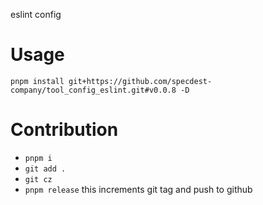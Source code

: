 eslint config

# Usage

`pnpm install git+https://github.com/specdest-company/tool_config_eslint.git#v0.0.8 -D`

# Contribution

- `pnpm i`
- `git add .`
- `git cz`
- `pnpm release` this increments git tag and push to github
